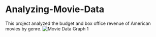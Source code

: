 # Analyzing-Movie-Data
This project analyzed the budget and box office revenue of American movies by genre.
![Movie Data Graph 1](https://github.com/user-attachments/assets/11d0f748-8bd2-442a-8231-54cfabba4e56)
